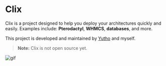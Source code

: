 # Clix

Clix is a project designed to help you deploy your architectures quickly and easily.
Examples include: **Pterodactyl**, **WHMCS**, **databases**, and more.

This project is developed and maintained by [Yutho](https://github.com/Yutho-tv) and myself.

> **Note:** Clix is not open source yet.

![gif](https://github.com/user-attachments/assets/697a5501-6f84-410d-97b3-e76848ef50af)
